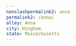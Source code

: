 ```yaml
---
﻿nonslashpermalink2: anna
permalink2: /anna/
alley: Anna
city: Hingham
state: Massachusetts
---
```

